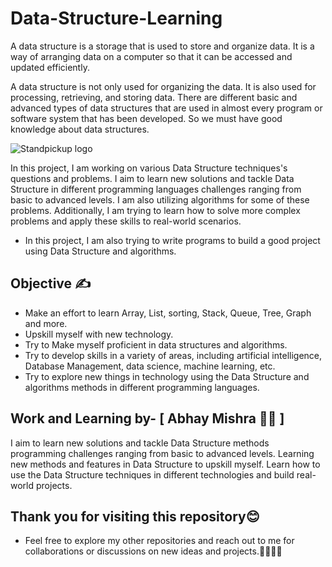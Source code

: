 
# Data-Structure-Learning

A data structure is a storage that is used to store and organize data. It is a way of arranging data on a computer so that it can be accessed and updated efficiently.

A data structure is not only used for organizing the data. It is also used for processing, retrieving, and storing data. There are different basic and advanced types of data structures that are used in almost every program or software system that has been developed.
So we must have good knowledge about data structures.

![Standpickup logo](https://github.com/abhaymishra24/Python-Solutions-Learning-/blob/main/Python%20code%203.png)


In this project, I am working on various Data Structure techniques's questions and problems. I aim to learn new solutions and tackle Data Structure in different programming languages challenges ranging from basic to advanced levels. I am also utilizing algorithms for some of these problems. Additionally, I am trying to learn how to solve more complex problems and apply these skills to real-world scenarios.

- In this project, I am also trying to write programs to build a good project using Data Structure and algorithms.

## Objective ✍️

- Make an effort to learn Array, List, sorting, Stack, Queue, Tree, Graph and more. 
- Upskill myself with new technology.
- Try to Make myself proficient in data structures and algorithms.
- Try to develop skills in a variety of areas, including artificial intelligence, Database Management, data science, machine learning, etc.
- Try to explore new things in technology using the Data Structure and algorithms methods in different programming languages.

## Work and Learning by- [ Abhay Mishra 🧑‍💻 ]

I aim to learn new solutions and tackle Data Structure methods programming challenges ranging from basic to advanced levels. Learning new methods and features in Data Structure to upskill myself. Learn how to use the Data Structure techniques in different technologies and build real-world projects.

## Thank you for visiting this repository😊

- Feel free to explore my other repositories and reach out to me for collaborations or discussions on new ideas and projects.🤝🧑‍💻🚀




